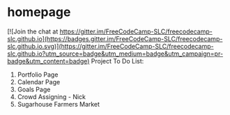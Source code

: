 # homepage

[![Join the chat at https://gitter.im/FreeCodeCamp-SLC/freecodecamp-slc.github.io](https://badges.gitter.im/FreeCodeCamp-SLC/freecodecamp-slc.github.io.svg)](https://gitter.im/FreeCodeCamp-SLC/freecodecamp-slc.github.io?utm_source=badge&utm_medium=badge&utm_campaign=pr-badge&utm_content=badge)
Project To Do List:
  1. Portfolio Page
  2. Calendar Page
  3. Goals Page
  4. Crowd Assigning - Nick
  5. Sugarhouse Farmers Market
